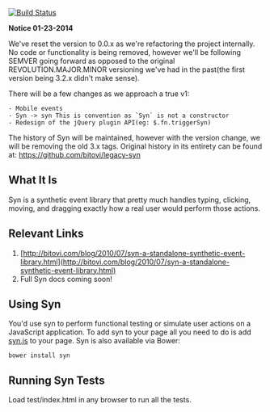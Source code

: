 [![Build Status](https://travis-ci.org/bitovi/syn.svg?branch=master)](https://travis-ci.org/bitovi/syn)

__Notice 01-23-2014__

We've reset the version to 0.0.x as we're refactoring the project internally. No code or functionality is being removed, however we'll be following SEMVER going forward as opposed to the original REVOLUTION.MAJOR.MINOR versioning we've had in the past(the first version being 3.2.x didn't make sense).

There will be a few changes as we approach a true v1:

	- Mobile events
	- Syn -> syn This is convention as `Syn` is not a constructor
	- Redesign of the jQuery plugin API(eg: $.fn.triggerSyn)

The history of Syn will be maintained, however with the version change, we will be removing the old 3.x tags. Original history in its entirety can be found at: https://github.com/bitovi/legacy-syn

## What It Is

Syn is a synthetic event library that pretty much handles typing, clicking, moving, and 
dragging exactly how a real user would perform those actions.

## Relevant Links

1. [http://bitovi.com/blog/2010/07/syn-a-standalone-synthetic-event-library.html](http://bitovi.com/blog/2010/07/syn-a-standalone-synthetic-event-library.html)
2. Full Syn docs coming soon!

## Using Syn

You'd use syn to perform functional testing or simulate user actions on a JavaScript application. To add syn to your page all you need to do is add [syn.js](https://rawgithub.com/bitovi/syn/master/dist/syn.js) to your page. Syn is also available via Bower:

    bower install syn

## Running Syn Tests

Load test/index.html in any browser to run all the tests.
